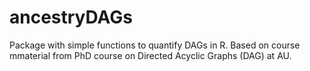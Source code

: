 # ancestryDAGs

Package with simple functions to quantify DAGs in R. Based on course mmaterial from PhD course on Directed Acyclic Graphs (DAG) at AU.
